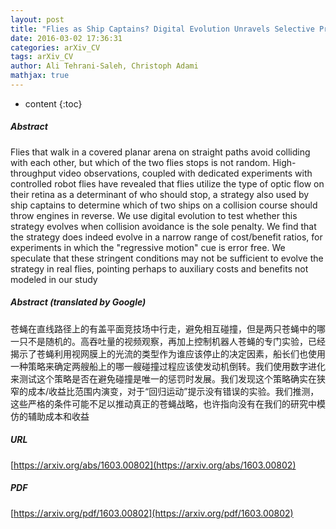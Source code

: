 ```yaml
---
layout: post
title: "Flies as Ship Captains? Digital Evolution Unravels Selective Pressures to Avoid Collision in Drosophila"
date: 2016-03-02 17:36:31
categories: arXiv_CV
tags: arXiv_CV
author: Ali Tehrani-Saleh, Christoph Adami
mathjax: true
---
```


* content
{:toc}

##### Abstract
Flies that walk in a covered planar arena on straight paths avoid colliding with each other, but which of the two flies stops is not random. High-throughput video observations, coupled with dedicated experiments with controlled robot flies have revealed that flies utilize the type of optic flow on their retina as a determinant of who should stop, a strategy also used by ship captains to determine which of two ships on a collision course should throw engines in reverse. We use digital evolution to test whether this strategy evolves when collision avoidance is the sole penalty. We find that the strategy does indeed evolve in a narrow range of cost/benefit ratios, for experiments in which the "regressive motion" cue is error free. We speculate that these stringent conditions may not be sufficient to evolve the strategy in real flies, pointing perhaps to auxiliary costs and benefits not modeled in our study

##### Abstract (translated by Google)
苍蝇在直线路径上的有盖平面竞技场中行走，避免相互碰撞，但是两只苍蝇中的哪一只不是随机的。高吞吐量的视频观察，再加上控制机器人苍蝇的专门实验，已经揭示了苍蝇利用视网膜上的光流的类型作为谁应该停止的决定因素，船长们也使用一种策略来确定两艘船上的哪一艘碰撞过程应该使发动机倒转。我们使用数字进化来测试这个策略是否在避免碰撞是唯一的惩罚时发展。我们发现这个策略确实在狭窄的成本/收益比范围内演变，对于“回归运动”提示没有错误的实验。我们推测，这些严格的条件可能不足以推动真正的苍蝇战略，也许指向没有在我们的研究中模仿的辅助成本和收益

##### URL
[https://arxiv.org/abs/1603.00802](https://arxiv.org/abs/1603.00802)

##### PDF
[https://arxiv.org/pdf/1603.00802](https://arxiv.org/pdf/1603.00802)

